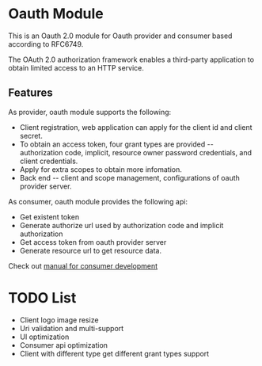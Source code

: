 Oauth Module
============

This is an Oauth 2.0 module for Oauth provider and consumer based according to RFC6749.

The OAuth 2.0 authorization framework enables a third-party application to obtain limited access to an HTTP service.


Features
---------
As provider, oauth module supports the following:
- Client registration, web application can apply for the client id and client secret.
- To obtain an access token, four grant types are provided -- authorization code, implicit, resource owner password credentials, and client credentials.
- Apply for extra scopes to obtain more infomation.
- Back end -- client and scope management, configurations of oauth provider server.

As consumer, oauth module provides the following api:
- Get existent token
- Generate authorize url used by authorization code and implicit authorization
- Get access token from oauth provider server
- Generate resource url to get resource data.

Check out [manual for consumer development](https://github.com/jixingyu/pi-oauth/tree/master/usr/module/oauth/doc)

TODO List
=========
- Client logo image resize
- Uri validation and multi-support
- UI optimization
- Consumer api optimization
- Client with different type get different grant types support
